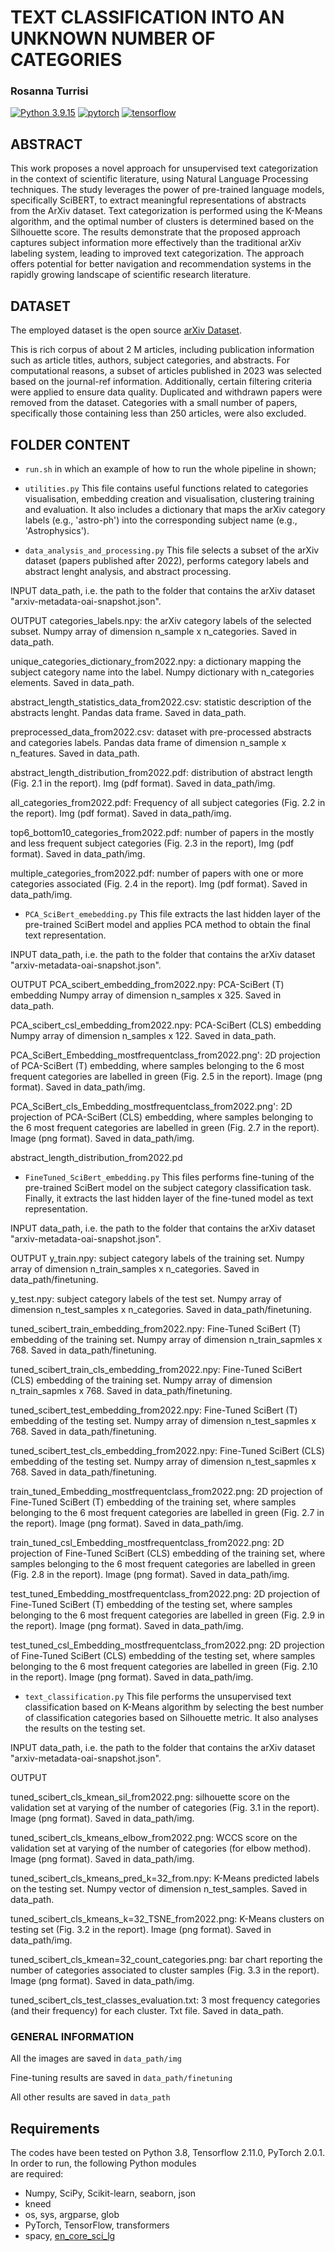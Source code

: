 # TEXT CLASSIFICATION INTO AN UNKNOWN NUMBER OF CATEGORIES
### Rosanna Turrisi

[![Python 3.9.15](https://img.shields.io/badge/python-3.9.15-blue.svg)](https://www.python.org/downloads/release/python-392/)
[![pytorch](https://img.shields.io/badge/PyTorch-2.0.1-EE4C2C.svg?style=flat&logo=pytorch)](https://pytorch.org)
[![tensorflow](https://img.shields.io/badge/TensorFlow-2.11-FF6F00.svg?style=flat&logo=tensorflow)](https://www.tensorflow.org)


## ABSTRACT
This work proposes a novel approach for unsupervised text categorization
in the context of scientific literature, 
using Natural Language Processing techniques. 
The study leverages the power of pre-trained language models, specifically SciBERT, to extract meaningful representations of abstracts from the ArXiv dataset. Text categorization is performed using the K-Means algorithm, and the optimal number of clusters is determined based on the Silhouette score. The results demonstrate that the proposed approach 
captures subject information more effectively than the traditional arXiv labeling system, leading to improved text categorization. The approach offers potential for better navigation and recommendation systems in the rapidly growing landscape of scientific research literature.

## DATASET
The employed dataset is the open source [arXiv Dataset](https://www.kaggle.com/datasets/Cornell-University/arxiv). 

This is rich corpus of about 2 M articles, including publication information such as article titles, authors, subject categories, and abstracts. 
For computational reasons, a subset of articles published in 2023 was selected based on the journal-ref information. Additionally, certain filtering criteria were applied to ensure data quality.
Duplicated and withdrawn papers were removed from the dataset. Categories with a small number of papers, specifically those containing less than 250 articles, were also excluded. 

## FOLDER CONTENT

- `run.sh` in which an example of how to run the whole pipeline in shown;

- `utilities.py`
This file contains useful functions related to categories visualisation, embedding creation and visualisation, clustering training and evaluation.
It also includes a dictionary that maps the arXiv category labels (e.g., 'astro-ph') into the corresponding subject name (e.g., 'Astrophysics'). 

- `data_analysis_and_processing.py`
This file selects a subset of the arXiv dataset (papers published after 2022), performs category labels and abstract lenght analysis, and abstract processing. 

INPUT
data_path, i.e. the path to the folder that contains the arXiv dataset "arxiv-metadata-oai-snapshot.json". 

OUTPUT
categories_labels.npy: the arXiv category labels of the selected subset.
Numpy array of dimension n_sample x n_categories. Saved in data_path.
 
unique_categories_dictionary_from2022.npy: a dictionary mapping the subject category name into the label.
Numpy dictionary with n_categories elements. Saved in data_path.

abstract_length_statistics_data_from2022.csv: statistic description of the abstracts lenght.
Pandas data frame. Saved in data_path.

preprocessed_data_from2022.csv: dataset with pre-processed abstracts and categories labels.
Pandas data frame of dimension n_sample x n_features. Saved in data_path.

abstract_length_distribution_from2022.pdf: distribution of abstract length (Fig. 2.1 in the report).
Img (pdf format). Saved in data_path/img.

all_categories_from2022.pdf: Frequency of all subject categories (Fig. 2.2 in the report).
Img (pdf format). Saved in data_path/img.

top6_bottom10_categories_from2022.pdf: number of papers in the mostly and less frequent subject categories (Fig. 2.3 in the report),
Img (pdf format). Saved in data_path/img.

multiple_categories_from2022.pdf: number of papers with one or more categories associated (Fig. 2.4 in the report).
Img (pdf format). Saved in data_path/img.

- `PCA_SciBert_emebedding.py`
This file extracts the last hidden layer of the pre-trained SciBert model and applies PCA method to obtain the final text representation.

INPUT
data_path, i.e. the path to the folder that contains the arXiv dataset "arxiv-metadata-oai-snapshot.json". 

OUTPUT
PCA_scibert_embedding_from2022.npy: PCA-SciBert (T) embedding
Numpy array of dimension n_samples x 325. Saved in data_path.

PCA_scibert_csl_embedding_from2022.npy: PCA-SciBert (CLS) embedding
Numpy array of dimension n_samples x 122. Saved in data_path.

PCA_SciBert_Embedding_mostfrequentclass_from2022.png': 2D projection of PCA-SciBert (T) embedding, where samples belonging to the 6 most frequent categories are labelled in green (Fig. 2.5 in the report). 
Image (png format). Saved in data_path/img.

PCA_SciBert_cls_Embedding_mostfrequentclass_from2022.png': 2D projection of PCA-SciBert (CLS) embedding, where samples belonging to the 6 most frequent categories are labelled in green (Fig. 2.7 in the report). 
Image (png format). Saved in data_path/img.

abstract_length_distribution_from2022.pd
- `FineTuned_SciBert_embedding.py`
This files performs fine-tuning of the pre-trained SciBert model on the subject category classification task. Finally, it extracts the last hidden layer of the fine-tuned model as text representation.

INPUT
data_path, i.e. the path to the folder that contains the arXiv dataset "arxiv-metadata-oai-snapshot.json". 

OUTPUT
y_train.npy: subject category labels of the training set.
Numpy array of dimension n_train_samples x n_categories. Saved in data_path/finetuning.

y_test.npy: subject category labels of the test set.
Numpy array of dimension n_test_samples x n_categories. Saved in data_path/finetuning.

tuned_scibert_train_embedding_from2022.npy: Fine-Tuned SciBert (T) embedding of the training set.
Numpy array of dimension n_train_sapmles x 768. Saved in data_path/finetuning.

tuned_scibert_train_cls_embedding_from2022.npy: Fine-Tuned SciBert (CLS) embedding of the training set.
Numpy array of dimension n_train_sapmles x 768. Saved in data_path/finetuning.

tuned_scibert_test_embedding_from2022.npy: Fine-Tuned SciBert (T) embedding of the testing set.
Numpy array of dimension n_test_sapmles x 768. Saved in data_path/finetuning.

tuned_scibert_test_cls_embedding_from2022.npy: Fine-Tuned SciBert (CLS) embedding of the testing set.
Numpy array of dimension n_test_sapmles x 768. Saved in data_path/finetuning.

train_tuned_Embedding_mostfrequentclass_from2022.png: 2D projection of Fine-Tuned SciBert (T) embedding of the training set, where samples belonging to the 6 most frequent categories are labelled in green (Fig. 2.7 in the report). 
Image (png format). Saved in data_path/img.

train_tuned_csl_Embedding_mostfrequentclass_from2022.png: 2D projection of Fine-Tuned SciBert (CLS) embedding of the training set, where samples belonging to the 6 most frequent categories are labelled in green (Fig. 2.8 in the report). 
Image (png format). Saved in data_path/img.

test_tuned_Embedding_mostfrequentclass_from2022.png: 2D projection of Fine-Tuned SciBert (T) embedding of the testing set, where samples belonging to the 6 most frequent categories are labelled in green (Fig. 2.9 in the report). 
Image (png format). Saved in data_path/img.

test_tuned_csl_Embedding_mostfrequentclass_from2022.png: 2D projection of Fine-Tuned SciBert (CLS) embedding of the testing set, where samples belonging to the 6 most frequent categories are labelled in green (Fig. 2.10 in the report). 
Image (png format). Saved in data_path/img.


- `text_classification.py`
This file performs the unsupervised text classification based on K-Means algorithm by selecting the best number of classification categories based on Silhouette metric.
It also analyses the results on the testing set.

INPUT
data_path, i.e. the path to the folder that contains the arXiv dataset "arxiv-metadata-oai-snapshot.json". 

OUTPUT

tuned_scibert_cls_kmean_sil_from2022.png: silhouette score on the validation set at varying of the number of categories (Fig. 3.1 in the report).
Image (png format). Saved in data_path/img.

tuned_scibert_cls_kmeans_elbow_from2022.png: WCCS score on the validation set at varying of the number of categories (for elbow method).
Image (png format). Saved in data_path/img.

tuned_scibert_cls_kmeans_pred_k=32_from.npy: K-Means predicted labels on the testing set.
Numpy vector of dimension n_test_samples. Saved in data_path.

tuned_scibert_cls_kmeans_k=32_TSNE_from2022.png: K-Means clusters on testing set (Fig. 3.2 in the report).
Image (png format). Saved in data_path/img.

tuned_scibert_cls_kmean=32_count_categories.png: bar chart reporting the number of categories associated to cluster samples (Fig. 3.3 in the report).
Image (png format). Saved in data_path/img.

tuned_scibert_cls_test_classes_evaluation.txt: 3 most frequency categories (and their frequency) for each cluster.
Txt file. Saved in data_path.


### GENERAL INFORMATION

All the images are saved in `data_path/img`

Fine-tuning results are saved in `data_path/finetuning`

All other results are saved in `data_path`

## Requirements
The codes have been tested on Python 3.8, Tensorflow 2.11.0, PyTorch 2.0.1. 
In order to run, the following Python modules       
are required:

- Numpy, SciPy, Scikit-learn, seaborn, json
- kneed
- os, sys, argparse, glob
- PyTorch, TensorFlow, transformers
- spacy, [en_core_sci_lg](https://s3-us-west-2.amazonaws.com/ai2-s2-scispacy/releases/v0.4.0/en_core_sci_lg-0.4.0.tar.gz)


